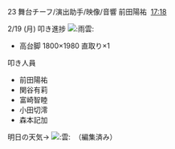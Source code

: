 23 舞台チーフ/演出助手/映像/音響 前田陽祐  [17:18](https://mercury23newcomer.slack.com/archives/C06AKBYHGPM/p1708330708183829)  

2/19 (月) 叩き進捗 ![:雨雲:](https://a.slack-edge.com/production-standard-emoji-assets/14.0/apple-medium/1f327-fe0f@2x.png)  

- 高台脚 1800×1980 直取り×1

叩き人員  

- 前田陽祐
- 関谷有莉
- 富崎智睦
- 小田切澪
- 森本記加

明日の天気→ ![:雲:](https://a.slack-edge.com/production-standard-emoji-assets/14.0/apple-medium/2601-fe0f@2x.png)  （編集済み）